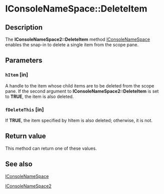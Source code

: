 # IConsoleNameSpace::DeleteItem

## Description

The **IConsoleNameSpace2::DeleteItem** method [IConsoleNameSpace](https://learn.microsoft.com/windows/desktop/api/mmc/nn-mmc-iconsolenamespace) enables the snap-in to delete a single item from the scope pane.

## Parameters

### `hItem` [in]

A handle to the item whose child items are to be deleted from the scope pane. If the second argument to **IConsoleNameSpace2::DeleteItem** is set to **TRUE**, the item is also deleted.

### `fDeleteThis` [in]

If **TRUE**, the item specified by hItem is also deleted; otherwise, it is not.

## Return value

This method can return one of these values.

## See also

[IConsoleNameSpace](https://learn.microsoft.com/windows/desktop/api/mmc/nn-mmc-iconsolenamespace)

[IConsoleNameSpace2](https://learn.microsoft.com/windows/desktop/api/mmc/nn-mmc-iconsolenamespace2)